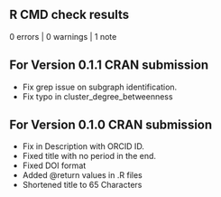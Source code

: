 ## R CMD check results

0 errors | 0 warnings | 1 note

## For Version 0.1.1 CRAN submission

* Fix grep issue on subgraph identification.
* Fix typo in cluster_degree_betweenness

## For Version 0.1.0 CRAN submission

* Fix in Description with ORCID ID.
* Fixed title with no period in the end. 
* Fixed DOI format
* Added @return values in .R files 
* Shortened title to 65 Characters


